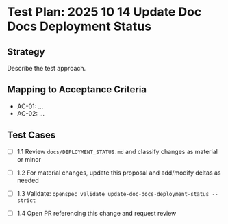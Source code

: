 # Test Plan: 2025 10 14 Update Doc Docs Deployment Status

## Strategy

Describe the test approach.

## Mapping to Acceptance Criteria

- AC-01: ...
- AC-02: ...

## Test Cases

- [ ] 1.1 Review `docs/DEPLOYMENT_STATUS.md` and classify changes as material or minor
- [ ] 1.2 For material changes, update this proposal and add/modify deltas as needed
- [ ] 1.3 Validate: `openspec validate update-doc-docs-deployment-status --strict`
- [ ] 1.4 Open PR referencing this change and request review

